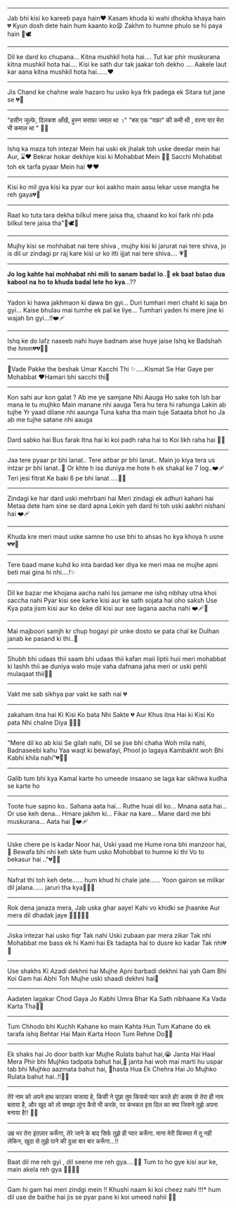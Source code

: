 ___

Jab bhi kisi ko kareeb paya hain❤
Kasam khuda ki wahi dhokha khaya hain💔
Kyun dosh dete hain hum kaanto ko😫
Zakhm to humne phulo se hi paya hain 🥀🕊

___

Dil ke dard ko chupana...
Kitna mushkil hota hai....
Tut kar phir muskurana kitna mushkil hota hai....
Kisi ke sath dur tak jaakar toh dekho ....
Aakele laut kar aana kitna mushkil hota hai......❤️

____

Jis Chand ke chahne wale hazaro hu usko 
kya frk padega ek Sitara tut jane se 💔🥀

___

"हसीन जुल्फे, दिलकश आँखें, हुस्न सराफा जमाल था ।"
"बस एक "वफ़ा" की कमी थी , वरना यार मेरा भी कमाल था " 💫💗

____

Ishq ka maza toh intezar Mein hai uski ek jhalak toh uske deedar mein hai Aur, ⌛❤
Bekrar hokar dekhiye kisi ki Mohabbat Mein 🌷🥀
Sacchi Mohabbat toh ek tarfa pyaar Mein hai ❤️❤️

____

Kisi ko mil gya kisi ka pyar our koi aakho main aasu lekar usse mangta he reh gaya💔🥹

___

Raat ko tuta tara dekha bilkul mere jaisa tha,
chaand ko koi fark nhi pda bilkul tere jaisa tha"🥀🕊️🖤

___

Mujhy kisi se mohhabat nai tere shiva ,
mujhy kisi ki jarurat nai tere shiva, 
jo is dil ur zindagi pr raj kare kisi ur ko itti ijjat nai tere shiva.... 💗🙂

___

𝐉𝐨 𝐥𝐨𝐠 𝐤𝐚𝐡𝐭𝐞 𝐡𝐚𝐢 𝐦𝐨𝐡𝐡𝐚𝐛𝐚𝐭 𝐧𝐡𝐢 𝐦𝐢𝐥𝐢 𝐭𝐨 𝐬𝐚𝐧𝐚𝐦 𝐛𝐚𝐝𝐚𝐥 𝐥𝐨..🥀 
𝐞𝐤 𝐛𝐚𝐚𝐭 𝐛𝐚𝐭𝐚𝐨 𝐝𝐮𝐚 𝐤𝐚𝐛𝐨𝐨𝐥 𝐧𝐚 𝐡𝐨 𝐭𝐨 𝐤𝐡𝐮𝐝𝐚 𝐛𝐚𝐝𝐚𝐥 𝐥𝐞𝐭𝐞 𝐡𝐨 𝐤𝐲𝐚...??

___

Yadon ki hawa jakhmaon ki dawa bn gyi...
Duri tumhari meri chaht ki saja bn gyi...
Kaise bhulau mai tumhe ek pal ke liye...
Tumhari yaden hi mere jine ki wajah bn gyi...!!❤‍🩹

___

Ishq ke do lafz naseeb nahi huye badnam aise huye jaise Ishq ke Badshah the hmm💔💔🥺🥀

___

🥀Vade Pakke the beshak Umar Kacchi Thi ✨.....Kismat Se Har Gaye per Mohabbat ❤️Hamari bhi sacchi thi🙂

___

Kon sahi aur kon galat ?
Ab me ye samjane Nhi Aauga 
Ho sake toh
Ish bar mana le tu mujhko 
Main manane nhi aauga 
Tera hu tera hi rahunga
Lakin ab tujhe 
Yr yaad dilane nhi aaunga 
Tuna kaha tha main tuje 
Sataata bhot ho 
Ja ab me tujhe satane nhi aauga

___

Dard sabko hai Bus farak Itna hai ki koi padh raha hai to Koi likh raha hai 🥀💔

____

Jaa tere pyaar pr bhi  lanat..
Tere aitbar pr bhi lanat..
Main jo kiya tera us intzar pr bhi lanat..🥹
Or khte h iss duniya me hote h ek shakal ke 7 log..❤️‍🩹
Teri jesi fitrat Ke baki 6 pe bhi lanat ....🙂💔

___

Zindagi ke har dard uski mehrbani hai
Meri zindagi ek adhuri kahani hai
Metaa dete ham sine se dard apna
Lekin yeh dard hi toh uski aakhri nishani hai ❤️‍🩹


___
Khuda kre meri maut uske samne ho use bhi to ahsas ho kya khoya h usne 💔💔🥺

____

Tere baad mane kuhd ko inta bardad ker diya ke meri maa ne mujhe apni beti mai gina hi nhi....!✨

___

Dil ke bazar me khojana aacha nahi
Iss jamane me ishq nibhay utna khoi saccha nahi
Pyar kisi see karke kisi aur ke sath sojata hai oho saksh
Use Kya pata jism kisi aur ko deke dil kisi aur see lagana aacha nahi ❤️‍🩹🙌

___

Mai majboori samjh kr chup hogayi pir unke dosto se pata chal ke Dulhan janab ke pasand ki thi..🥀

____

Shubh bhi udaas thii saam bhi udaas thii 
kafan maii liptii huii meri mohabbat ki lashh thii 
ae duniya walo muje vaha dafnana jaha 
meri or uski pehli mulaqaat thii🥺🥀
___

Vakt me sab sikhya par vakt ke sath nai 💔

___

zakaham itna hai Ki Kisi Ko bata Nhi Sakte 💔
Aur Khus itna Hai ki Kisi Ko pata Nhi chalne Diya 🥺🥀🥺

____

"Mere dil ko ab kisi Se gilah nahi,
Dil se jise bhi chaha Woh mila nahi,
Badnaseebi kahu Yaa waqt ki bewafayi,
Phool jo lagaya Kambakht woh Bhi Kabhi khila nahi"💔🥺🥀

____

Galib tum bhi kya Kamal karte ho umeede insaano se laga kar sikhwa kudha se karte ho

___

Toote hue sapno ko..
Sahana aata hai...
Ruthe huai dil ko...
Mnana aata hai...
Or use keh dena...
Hmare jakhm ki...
Fikar na kare...
Mane dard me bhi muskurana...
Aata hai 🖤❤️‍🩹

___

Uske chere pe is kadar Noor hai, Uski yaad me Hume rona bhi manzoor hai,🥀
Bewafa bhi nhi keh skte hum usko Mohobbat to humne ki thi Vo to bekasur hai .."💔🫴🏻

____

Nafrat thi toh keh dete......
hum khud hi chale jate...... 
Yoon gairon se milkar dil jalana......
jaruri tha kya🥺🤌🏻

_____

Rok dena janaza mera,
Jab uska ghar aaye!
Kahi vo khidki se jhaanke
Aur mera dil dhadak jaye 🥺🤌🏻🥀💔

____

Jiska intezar hai usko fiqr Tak nahi
Uski zubaan par mera zikar Tak nhi
Mohabbat me bass ek hi Kami hai
Ek tadapta hai to dusre ko kadar Tak nhi💔🥀

___

Use shakhs Ki Azadi dekhni hai
Mujhe Apni barbadi dekhni hai
yah Gam Bhi Koi Gam hai
Abhi Toh Mujhe uski shaadi dekhni hai🤧

___


Aadaten lagakar Chod Gaya Jo Kabhi Umra Bhar Ka Sath nibhaane Ka Vada Karta Tha🥀🥺

____

Tum Chhodo bhi Kuchh Kahane ko 
main Kahta Hun Tum Kahane
do ek tarafa ishq Behtar Hai 
Main Karta Hoon Tum Rehne Do🙂🥀

______

Ek shaks hai Jo door baith kar Mujhe Rulata bahut hai,😭
Janta Hai Haal Mera Phir bhi Mujhko tadpata bahut hai,🙂
janta hai woh mai marti hu uspar tab bhi Mujhko aazmata bahut hai, 
🥺hasta Hua Ek Chehra Hai Jo Mujhko Rulata bahut hai..!!🥺💔

____

तेरे नाम को अपने हाथ काटकर सजाया हे,
किसी ने पूछा तुम किससे प्यार करते हो!
कसम से तेरा ही नाम बताया है,
और खुद को तो समझा लूंगा कैसे भी करके,
पर कंभकत इस दिल का क्या जिसने तुझे अपना बनाया है!! 🥀💔

___

उम्र भर तेरा इंतज़ार करूँगा,
तेरे जाने के बाद सिर्फ तुझे ही प्यार करूँगा.
माना मेरी किस्मत में तू नही लेकिन,
खुदा से तुझे पाने की दुआ बार बार करूँगा...!!

___

Baat dil me reh gyi , dil seene me reh gya....🥀💔 
Tum to ho gye kisi aur ke, main akela reh gya 🖤🥀🤌🏻

___


Gam hi gam hai meri zindgi mein !! 
Khushi naam ki koi cheez nahi !!!*
hum dil use de baithe hai jis se pyar pane ki koi umeed nahii 🙌🥀






